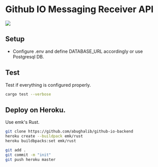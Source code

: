 # Github IO Messaging Receiver API
![](https://app.travis-ci.com/abughalib/github-io-backend.svg?branch=master)
## Setup
* Configure .env and define DATABASE_URL accordingly or use Postgresql DB.

## Test
Test if everything is configured properly.
```bash
cargo test --verbose
```

## Deploy on Heroku.
Use emk's Rust.
```bash
git clone https://github.com/abughalib/github-io-backend
heroku create --buildpack emk/rust
heroku buildbpacks:set emk/rust

git add .
git commit -m "init"
git push heroku master
```
